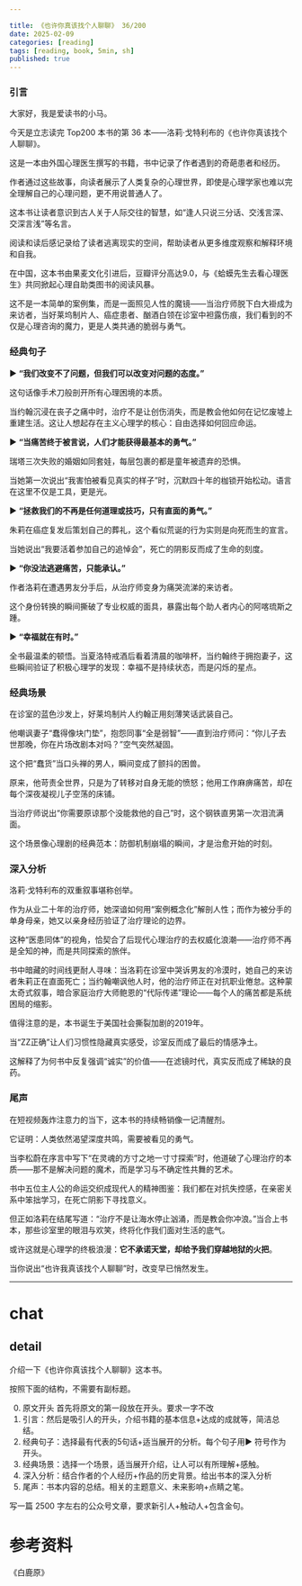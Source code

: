 ```yaml
---

title: 《也许你真该找个人聊聊》 36/200
date: 2025-02-09 
categories: [reading]
tags: [reading, book, 5min, sh]
published: true
---
```



### 引言  

大家好，我是爱读书的小马。

今天是立志读完 Top200 本书的第 36 本——洛莉·戈特利布的《也许你真该找个人聊聊》。

这是一本由外国心理医生撰写的书籍，书中记录了作者遇到的奇葩患者和经历。

作者通过这些故事，向读者展示了人类复杂的心理世界，即使是心理学家也难以完全理解自己的心理问题，更不用说普通人了。

这本书让读者意识到古人关于人际交往的智慧，如“逢人只说三分话、交浅言深、交深言浅”等名言。

阅读和读后感记录给了读者逃离现实的空间，帮助读者从更多维度观察和解释环境和自我。

在中国，这本书由果麦文化引进后，豆瓣评分高达9.0，与《蛤蟆先生去看心理医生》共同掀起心理自助类图书的阅读风暴。

这不是一本简单的案例集，而是一面照见人性的魔镜——当治疗师脱下白大褂成为来访者，当好莱坞制片人、癌症患者、酗酒白领在诊室中袒露伤痕，我们看到的不仅是心理咨询的魔力，更是人类共通的脆弱与勇气。


### 经典句子

▶ **“我们改变不了问题，但我们可以改变对问题的态度。”**  

这句话像手术刀般剖开所有心理困境的本质。

当约翰沉浸在丧子之痛中时，治疗不是让创伤消失，而是教会他如何在记忆废墟上重建生活。这让人想起存在主义心理学的核心：自由选择如何回应命运。  

▶ **“当痛苦终于被言说，人们才能获得最基本的勇气。”**  

瑞塔三次失败的婚姻如同套娃，每层包裹的都是童年被遗弃的恐惧。

当她第一次说出“我害怕被看见真实的样子”时，沉默四十年的枷锁开始松动。语言在这里不仅是工具，更是光。  

▶ **“拯救我们的不再是任何道理或技巧，只有直面的勇气。”**  

朱莉在癌症复发后策划自己的葬礼，这个看似荒诞的行为实则是向死而生的宣言。

当她说出“我要活着参加自己的追悼会”，死亡的阴影反而成了生命的刻度。  

▶ **“你没法逃避痛苦，只能承认。”**  

作者洛莉在遭遇男友分手后，从治疗师变身为痛哭流涕的来访者。

这个身份转换的瞬间撕破了专业权威的面具，暴露出每个助人者内心的阿喀琉斯之踵。  

▶ **“幸福就在有时。”**  

全书最温柔的顿悟。当夏洛特戒酒后看着清晨的咖啡杯，当约翰终于拥抱妻子，这些瞬间验证了积极心理学的发现：幸福不是持续状态，而是闪烁的星点。  

### 经典场景 

在诊室的蓝色沙发上，好莱坞制片人约翰正用刻薄笑话武装自己。

他嘲讽妻子“蠢得像块门垫”，抱怨同事“全是弱智”——直到治疗师问：“你儿子去世那晚，你在片场改剧本对吗？”空气突然凝固。

这个把“蠢货”当口头禅的男人，瞬间变成了颤抖的困兽。

原来，他苛责全世界，只是为了转移对自身无能的愤怒；他用工作麻痹痛苦，却在每个深夜凝视儿子空荡的床铺。

当治疗师说出“你需要原谅那个没能救他的自己”时，这个钢铁直男第一次泪流满面。

这个场景像心理剧的经典范本：防御机制崩塌的瞬间，才是治愈开始的时刻。

### 深入分析 

洛莉·戈特利布的双重叙事堪称创举。

作为从业二十年的治疗师，她深谙如何用“案例概念化”解剖人性；而作为被分手的单身母亲，她又以亲身经历验证了治疗理论的边界。

这种“医患同体”的视角，恰契合了后现代心理治疗的去权威化浪潮——治疗师不再是全知的神，而是共同探索的旅伴。  

书中暗藏的时间线更耐人寻味：当洛莉在诊室中哭诉男友的冷漠时，她自己的来访者朱莉正在直面死亡；当约翰嘲讽他人时，他的治疗师正在对抗职业倦怠。这种蒙太奇式叙事，暗合家庭治疗大师鲍恩的“代际传递”理论——每个人的痛苦都是系统困局的缩影。  

值得注意的是，本书诞生于美国社会撕裂加剧的2019年。

当“ZZ正确”让人们习惯性隐藏真实感受，诊室反而成了最后的情感净土。

这解释了为何书中反复强调“诚实”的价值——在滤镜时代，真实反而成了稀缺的良药。

### 尾声 

在短视频轰炸注意力的当下，这本书的持续畅销像一记清醒剂。

它证明：人类依然渴望深度共鸣，需要被看见的勇气。

当李松蔚在序言中写下“在灵魂的方寸之地一寸寸探索”时，他道破了心理治疗的本质——那不是解决问题的魔术，而是学习与不确定性共舞的艺术。  

书中五位主人公的命运交织成现代人的精神图鉴：我们都在对抗失控感，在亲密关系中笨拙学习，在死亡阴影下寻找意义。

但正如洛莉在结尾写道：“治疗不是让海水停止汹涌，而是教会你冲浪。”当合上书本，那些诊室里的眼泪与欢笑，终将化作我们面对生活的底气。  

或许这就是心理学的终极浪漫：**它不承诺天堂，却给予我们穿越地狱的火把**。

当你说出“也许我真该找个人聊聊”时，改变早已悄然发生。


------------------------------------------------------------------------

# chat

## detail

介绍一下《也许你真该找个人聊聊》这本书。

按照下面的结构，不需要有副标题。

0. 原文开头 首先将原文的第一段放在开头。要求一字不改
1. 引言：然后是吸引人的开头，介绍书籍的基本信息+达成的成就等，简洁总结。
2. 经典句子：选择最有代表的5句话+适当展开的分析。每个句子用▶ 符号作为开头。
3. 经典场景：选择一个场景，适当展开介绍，让人可以有所理解+感触。
4. 深入分析：结合作者的个人经历+作品的历史背景。给出书本的深入分析
5. 尾声：书本内容的总结。相关的主题意义、未来影响+点睛之笔。

写一篇 2500 字左右的公众号文章，要求新引人+触动人+包含金句。


# 参考资料

 《白鹿原》

